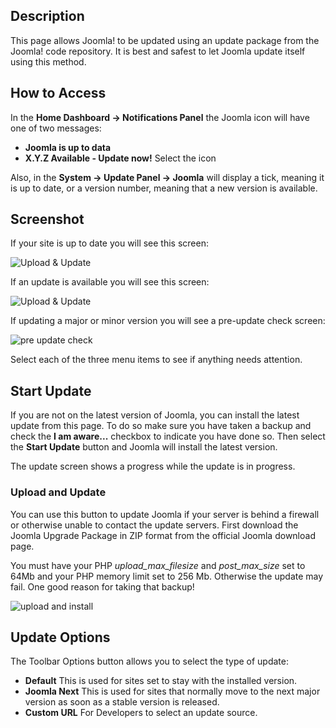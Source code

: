 <!-- Filename: Help4.x:Joomla_Update / Display title: Joomla Update -->

## Description

This page allows Joomla! to be updated using an update package from the Joomla! 
code repository. It is best and safest to let Joomla update itself using this
method.

## How to Access

In the **Home Dashboard → Notifications Panel** the Joomla icon will have
one of two messages:
- **Joomla is up to data**
- **X.Y.Z Available - Update now!**
Select the icon

Also, in the **System → Update Panel → Joomla** will display a tick, meaning it
is up to date, or a version number, meaning that a new version is available.

## Screenshot

If your site is up to date you will see this screen:

![Upload & Update](../../../en/images/joomla-update/upload-update-up-to-date.png)

If an update is available you will see this screen:

![Upload & Update](../../../en/images/joomla-update/upload-update-available.png)

If updating a major or minor version you will see a pre-update check screen:

![pre update check](../../../en/images/joomla-update/upload-update-pre-update-check.png)

Select each of the three menu items to see if anything needs attention.

## Start Update

If you are not on the latest version of Joomla, you can install the
latest update from this page. To do so make sure you have taken a backup
and check the **I am aware...** checkbox to indicate you have done so. Then
select the **Start Update** button and Joomla will install the latest version.

The update screen shows a progress while the update is in progress.

### Upload and Update

You can use this button to update Joomla if your server is behind a
firewall or otherwise unable to contact the update servers. First
download the Joomla Upgrade Package in ZIP format from the official
Joomla download page.

You must have your PHP *upload_max_filesize* and *post_max_size* set to 64Mb
and your PHP memory limit set to 256 Mb. Otherwise the update may fail. One
good reason for taking that backup!

![upload and install](../../../en/images/joomla-update/upload-update-upload-install.png)

## Update Options

The Toolbar Options button allows you to select the type of update:

- **Default** This is used for sites set to stay with the installed version.
- **Joomla Next** This is used for sites that normally move to the next major
  version as soon as a stable version is released.
- **Custom URL** For Developers to select an update source.

